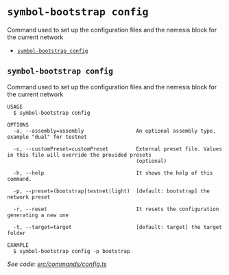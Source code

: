 `symbol-bootstrap config`
=========================

Command used to set up the configuration files and the nemesis block for the current network

* [`symbol-bootstrap config`](#symbol-bootstrap-config)

## `symbol-bootstrap config`

Command used to set up the configuration files and the nemesis block for the current network

```
USAGE
  $ symbol-bootstrap config

OPTIONS
  -a, --assembly=assembly                 An optional assembly type, example "dual" for testnet

  -c, --customPreset=customPreset         External preset file. Values in this file will override the provided presets
                                          (optional)

  -h, --help                              It shows the help of this command.

  -p, --preset=(bootstrap|testnet|light)  [default: bootstrap] the network preset

  -r, --reset                             It resets the configuration generating a new one

  -t, --target=target                     [default: target] the target folder

EXAMPLE
  $ symbol-bootstrap config -p bootstrap
```

_See code: [src/commands/config.ts](https://github.com/nemtech/symbol-bootstrap/blob/v0.0.0/src/commands/config.ts)_
